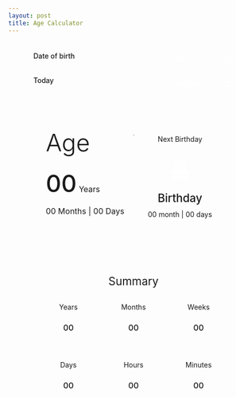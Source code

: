 ```yaml
---
layout: post
title: Age Calculator
---
```


<style>
  .age_calc {
    width: 80%;
    margin: auto;
    padding: 20px;
  }
  .dob label,
  .today label {
    font-weight: 500;
  }
  .dob {
    margin-bottom: 20px;
  }
  .dob,
  .today {
    display: -webkit-box;
    display: -ms-flexbox;
    display: flex;
    -webkit-box-pack: justify;
    -ms-flex-pack: justify;
    justify-content: space-between;
  }
  .age_calc input[type="date"] {
    border: none;
    outline: none;
    padding: 6px;
    color: white;
    border-radius: 5px;
    font-family: "Poppins", sans-serif;
    text-transform: uppercase;
    background: var(--theme);
  }
  ::-webkit-datetime-edit-month-field:focus,
  ::-webkit-datetime-edit-day-field:focus,
  ::-webkit-datetime-edit-year-field:focus {
    color: var(--theme);
    background-color: white;
    border-radius: 3px;
  }
  ::-webkit-calendar-picker-indicator {
    filter: invert(1);
  }
  .result {
    padding: 25px;
    margin: 20px 0;
    margin-top: 50px;
    border-radius: 10px;
    border: 1px solid var(--border);
    display: -ms-grid;
    display: grid;
    grid-gap: 10px;
    -ms-grid-columns: 1fr 10px 1px 10px 1fr;
    grid-template-columns: 1fr 1px 1fr;
  }
  .main_year span {
    color: var(--dark);
    font-size: 3rem;
    font-weight: 300;
  }
  .main_year h2 {
    font-size: 1rem;
    font-weight: 400;
    color: var(--dark);
  }
  .main_year #year {
    font-size: 3rem;
    font-weight: 500;
    color: var(--theme);
  }
  .main_year p {
    font-size: 1rem;
    color: var(--dark);
  }
  .next_birthday {
    text-align: center;
    color: var(--theme);
    display: -ms-grid;
    display: grid;
    justify-items: center;
  }
  .cake {
    width: 60px;
    height: 60px;
    border-radius: 50%;
    display: -ms-grid;
    display: grid;
    place-items: center;
    background: var(--theme);
  }
  .next_birthday_day {
    display: block;
    font-size: 1.4rem;
    font-weight: 500;
  }
  .next_birthday_time {
    color: var(--dark);
    display: block;
  }
  .summary {
    padding: 25px;
    margin: 20px 0;
    border-radius: 10px;
    border: 1px solid var(--border);
  }
  .summary h2 {
    text-align: center;
    font-size: 1.4rem;
    font-weight: 400;
    color: var(--theme);
  }
  .all_summary {
    display: grid;
    grid-gap: 40px;
    justify-items: center;
    margin: 30px 0;
    text-align: center;
    grid-template-columns: 1fr 1fr 1fr;
  }
  .all_summary span {
    color: var(--dark);
  }
  .tim_sumry {
    color: var(--dark);
    font-weight: 500;
  }
  /* for mobile */
  @media (max-width: 640px) {
    .age_calc {
      width: 100%;
      padding: 10px;
    }
    .result {
      padding: 10px;
    }
    .summary {
      padding: 10px;
    }
  }
</style>
<div class="age_calc">
  <div class="dob">
    <label>Date of birth</label>
    <input type="date" id="birth_date" oninput="dateOfBirth()">
  </div>
  <div class="today">
    <label>Today</label>
    <input type="date" id="date_today" oninput="dateOfBirth()">
  </div>
  <div class="result">
    <div class="main_year">
      <span>Age</span>
      <h2><span id="year">00</span> Years</h2>
      <p id="month_day">00 Months | 00 Days</p>
    </div>
    <hr style="border:0;border-right: 1px solid rgba(0, 0, 0, 0.3);">
    <div class="next_birthday">
      <p>Next Birthday</p>
      <div class="cake">
        <svg fill="#FFF" width="32" viewBox="0 0 448 512">
          <path
            d="M352 111.1c22.09 0 40-17.88 40-39.97S352 0 352 0s-40 49.91-40 72S329.9 111.1 352 111.1zM224 111.1c22.09 0 40-17.88 40-39.97S224 0 224 0S184 49.91 184 72S201.9 111.1 224 111.1zM383.1 223.1L384 160c0-8.836-7.164-16-16-16h-32C327.2 144 320 151.2 320 160v64h-64V160c0-8.836-7.164-16-16-16h-32C199.2 144 192 151.2 192 160v64H128V160c0-8.836-7.164-16-16-16h-32C71.16 144 64 151.2 64 160v63.97c-35.35 0-64 28.65-64 63.1v68.7c9.814 6.102 21.39 11.33 32 11.33c20.64 0 45.05-19.73 52.7-27.33c6.25-6.219 16.34-6.219 22.59 0C114.1 348.3 139.4 367.1 160 367.1s45.05-19.73 52.7-27.33c6.25-6.219 16.34-6.219 22.59 0C242.1 348.3 267.4 367.1 288 367.1s45.05-19.73 52.7-27.33c6.25-6.219 16.34-6.219 22.59 0C370.1 348.3 395.4 367.1 416 367.1c10.61 0 22.19-5.227 32-11.33V287.1C448 252.6 419.3 223.1 383.1 223.1zM352 373.3c-13.75 10.95-38.03 26.66-64 26.66s-50.25-15.7-64-26.66c-13.75 10.95-38.03 26.66-64 26.66s-50.25-15.7-64-26.66c-13.75 10.95-38.03 26.66-64 26.66c-11.27 0-22.09-3.121-32-7.377v87.38C0 497.7 14.33 512 32 512h384c17.67 0 32-14.33 32-32v-87.38c-9.91 4.256-20.73 7.377-32 7.377C390 399.1 365.8 384.3 352 373.3zM96 111.1c22.09 0 40-17.88 40-39.97S96 0 96 0S56 49.91 56 72S73.91 111.1 96 111.1z" />
        </svg>
      </div>
      <span class="next_birthday_day">Birthday</span>
      <span class="next_birthday_time">00 month | 00 days</span>
    </div>
  </div>
  <div class="summary">
    <h2>Summary</h2>
    <div class="all_summary">
      <div>
        <span>Years</span>
        <h3 class="tim_sumry">00</h3>
      </div>
      <div>
        <span>Months</span>
        <h3 class="tim_sumry">00</h3>
      </div>
      <div>
        <span>Weeks</span>
        <h3 class="tim_sumry">00</h3>
      </div>
      <div>
        <span>Days</span>
        <h3 class="tim_sumry">00</h3>
      </div>
      <div>
        <span>Hours</span>
        <h3 class="tim_sumry">00</h3>
      </div>
      <div>
        <span>Minutes</span>
        <h3 class="tim_sumry">00</h3>
      </div>
    </div>
  </div>
</div>
<script>
  const birth_date = document.querySelector('#birth_date'),
  date_today = document.querySelector('#date_today'),
  year = document.querySelector('#year'),
  month_day = document.querySelector('#month_day'),
  next_birthday_day = document.querySelector('.next_birthday_day'),
  next_birthday_time = document.querySelector('.next_birthday_time'),
  tim_sumry = document.querySelectorAll('.tim_sumry')

  const get_date = new Date().toLocaleDateString().split('/')
  date_today.value = `${get_date[2]}-${get_date[1]}-${get_date[0]}`

  function dateOfBirth() {
    const dob = birth_date.value.split('-')
    const today = date_today.value.split('-')

    const [y, m, d] = dob
    const [ty, tm, td] = today

    // Calculate years
    let years
    if (tm >= m && td >= d) {
      years = ty - y
    }
    else {
      years = ty - y - 1
    }
    // Calculate months
    let months
    if (td >= d) {
      months = tm - m
    }
    else if (td < d) {
      months = tm - m - 1
    }
    // make month positive
    months = months < 0 ? months + 12 : months
    // Calculate days
    let days
    // days of months in a year
    var monthDays = [31, 28, 31, 30, 31, 30, 31, 31, 30, 31, 30, 31]
    if (td >= d) {
      days = td - d
    } else {
      days = td - d + monthDays[m];
    }
    year.innerText = years
    month_day.innerText = `${months} Months | ${days} Days`

    // next birthday year
    let nxt_b_yr = new Date().getFullYear()
    if (tm >= m && td >= d) {
      nxt_b_yr = nxt_b_yr + 1
    }

    // next birthday day
    const week = ['Sunday', 'Monday', 'Tuesday', 'Wednesday', 'Thursday', 'Friday', 'Saturday']
    const next_bday = new Date(`${m}-${d}-${nxt_b_yr}`)
    next_birthday_day.innerText = week[next_bday.getDay()]

    // left time in next birthday
    const left_milli = next_bday - new Date(`${tm}-${td}-${ty}`)
    const lm = left_milli / (1000 * 60 * 60 * 24 * 30.417)
    const lmt = Math.trunc(lm)
    const ld = Math.trunc((lm - lmt) * 30.417)
    next_birthday_time.innerText = `${lmt} months | ${ld} days`

    // Summary
    const date_sub_milli = new Date(`${tm}-${td}-${ty}`) - new Date(`${m}-${d}-${y}`)

    const mi = date_sub_milli / (1000 * 60)
    const hr = mi / 60
    const dy = hr / 24
    const we = dy / 7
    const mo = we / 4.345

    tim_sumry[0].innerHTML = years
    tim_sumry[1].innerHTML = Math.trunc(mo)
    tim_sumry[2].innerHTML = Math.trunc(we)
    tim_sumry[3].innerHTML = Math.trunc(dy)
    tim_sumry[4].innerHTML = Math.trunc(hr)
    tim_sumry[5].innerHTML = Math.trunc(mi)
  }
</script>